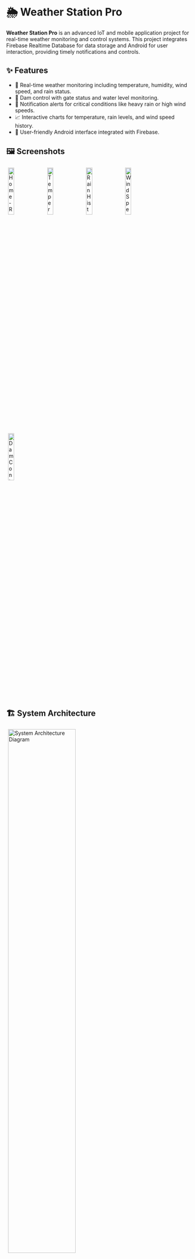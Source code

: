 <!DOCTYPE html>
<html>
<body>
    <h1>🌦️ Weather Station Pro</h1>
    <p><strong>Weather Station Pro</strong> is an advanced IoT and mobile application project for real-time weather monitoring and control systems. This project integrates Firebase Realtime Database for data storage and Android for user interaction, providing timely notifications and controls.</p>
    <h2>✨ Features</h2>
    <ul>
        <li>📡 Real-time weather monitoring including temperature, humidity, wind speed, and rain status.</li>
        <li>🌊 Dam control with gate status and water level monitoring.</li>
        <li>🚨 Notification alerts for critical conditions like heavy rain or high wind speeds.</li>
        <li>📈 Interactive charts for temperature, rain levels, and wind speed history.</li>
        <li>📱 User-friendly Android interface integrated with Firebase.</li>
    </ul>
    <h2>🖼️ Screenshots</h2>
    <img src="https://github.com/user-attachments/assets/362781a8-648a-4c8b-8997-52ebe82c2579" alt="Home - Realtime Updates" style="width:18%; margin:5px;" />
    <img src="https://github.com/user-attachments/assets/f0d212d4-1b8f-4e4a-bfda-d8c6eed24072" alt="Temperature History Chart" style="width:18%; margin:5px;" />
    <img src="https://github.com/user-attachments/assets/8d646364-14db-4768-ab5d-aa202658bdf8" alt="Rain History Chart" style="width:18%; margin:5px;" />
    <img src="https://github.com/user-attachments/assets/d03a7e63-6da2-4d56-a6b9-7fe2f7034a99" alt="Wind Speed History Chart" style="width:18%; margin:5px;" />
    <img src="https://github.com/user-attachments/assets/b212c35d-94b5-47c1-9402-26a8eedd4336" alt="Dam Controller" style="width:18%; margin:5px;" />
    <h2>🏗️ System Architecture</h2>
    <img src="https://github.com/user-attachments/assets/6cbd4649-af1e-486e-899f-c076afeed4e2" alt="System Architecture Diagram" style="width:60%; margin:5px;"/>
    <h2>🔧 Hardware Circuit Diagram</h2>
    <img src="https://github.com/user-attachments/assets/0c5ccf37-c443-43c0-ba8e-2a21518ec1ff" alt="Weather Station Circuit Diagram" style="width:60%; margin:5px;"/>
    <img src="https://github.com/user-attachments/assets/98679483-b052-4a95-af80-7052c394bfa2" alt="Dam Controller Circuit Diagram" style="width:18%; margin:5px;"/>
    <img src="https://github.com/user-attachments/assets/cd8b1e4e-4813-44d1-a627-ba3769381f8b" alt="Alert Tower Circuit Diagram" style="width:18%; margin:5px;"/>
    <h2>🔄 System Workflow</h2>
    <img src="https://github.com/user-attachments/assets/6deb2f56-df4c-412a-b2d7-54b88aa47f7a" alt="System Architecture Diagram" style="width:70%; margin:5px;"/>
    <h2>📂 Real-Time Firebase Data</h2>
    <p>Data is fetched from the following paths in the Firebase Realtime Database:</p>
    <ul>
        <li><code>/realtime_update</code></li>
        <li><code>/dam_controller</code></li>
        <li><code>/sensor</code></li>
    </ul>
    <h2>🚀 Getting Started</h2>
    <ol>
        <li>📥 Clone the repository: <code>git clone https://github.com/RyanSilva2004/WeatherStationPRO.git</code></li>
        <li>🛠️ Open the Android project in Android Studio.</li>
        <li>🔗 Set up Firebase Realtime Database and connect your application to Firebase.</li>
        <li>📲 Run the app on your Android device or emulator.</li>
    </ol>
    <h2>📂 APK Download</h2>
    <p>
        <a href="https://github.com/RyanSilva2004/WeatherStationPRO/raw/main/WeatherStationPRO.apk" 
           download="https://drive.google.com/file/d/1D7Jv43ACDggKeHedTFvjP25q1_AdVypw/view?usp=sharing" 
           style="display:inline-block; padding:10px 20px; font-size:16px; color:white; background-color:#007BFF; text-decoration:none; border-radius:5px;">
           📥 Download APK
        </a>
    </p>
    <h2>🗂️ Firebase JSON Structure</h2>
    <pre>
<code>
[
  "realtime_update": {
    "dam_status": false,
    "dam_water_level": "0%",
    "humidity": 76.9,
    "rain_level": 0,
    "rain_status": "Dry",
    "temp": 27.4375,
    "wind_speed": 0
  },
  "dam_controller": {
    "gate_1": 0,
    "is_enabled": false
  },
  "sensor": {
    "2025-01-12T01:20:20": {
      "Altitude": 4.7478,
      "bmp_temperature": 30,
      "dht_temperature": 28,
      "ds18b20_temperature": 27,
      "humidity": 75,
      "pressure": 1012,
      "rain_status": "Rain",
      "water_level": 5,
      "wind_speed": 0
    }
  }
]
</code>
    </pre>
    <h2>📜 License</h2>
    <p>This project is licensed under the MIT License - see the LICENSE file for details.</p>
</body>
</html>

